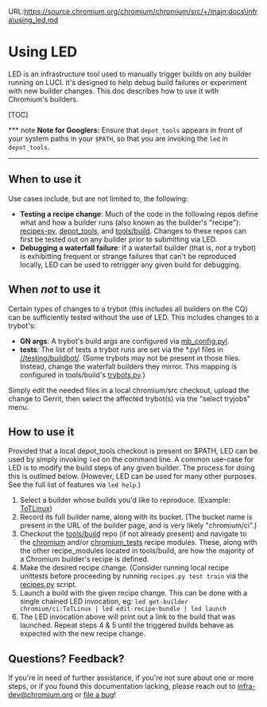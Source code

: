URL:https://source.chromium.org/chromium/chromium/src/+/main:docs\infra\using_led.md
# Using LED

LED is an infrastructure tool used to manually trigger builds on any builder
running on LUCI. It's designed to help debug build failures or experiment with
new builder changes. This doc describes how to use it with Chromium's builders.

[TOC]

*** note
**Note for Googlers:** Ensure that `depot_tools` appears in front of your system paths
in your `$PATH`, so that you are invoking the `led` in `depot_tools`.
***

## When to use it

Use cases include, but are not limited to, the following:
* **Testing a recipe change**: Much of the code in the following repos
define what and how a builder runs (also known as the builder's "recipe"):
[recipes-py][1], [depot_tools][2], and [tools/build][3]. Changes to these
repos can first be tested out on any builder prior to submitting via LED.
* **Debugging a waterfall failure**: If a waterfall builder (that is, *not* a
trybot) is exhibitting frequent or strange failures that can't be reproduced
locally, LED can be used to retrigger any given build for debugging.

## When *not* to use it

Certain types of changes to a trybot (this includes all builders on the CQ)
can be sufficiently tested without the use of LED. This includes changes to a
trybot's:
* **GN args**: A trybot's build args are configured via
[mb_config.pyl][4].
* **tests**: The list of tests a trybot runs are set via the \*.pyl files in
[//testing/buildbot/][5]. (Some trybots may not be present in
those files. Instead, change the waterfall builders they mirror. This mapping is
configured in tools/build's [trybots.py][6].)

Simply edit the needed files in a local chromium/src checkout, upload the change
to Gerrit, then select the affected trybot(s) via the "select tryjobs" menu.

## How to use it

Provided that a local depot_tools checkout is present on $PATH, LED can be
used by simply invoking `led` on the command line. A common use-case for LED is
to modify the build steps of any given builder. The process for doing this is
outlined below. (However, LED can be used for many other purposes. See the full
list of features via `led help`.)

1. Select a builder whose builds you'd like to reproduce. (Example:
[ToTLinux][7])
2. Record its full builder name, along with its bucket. (The bucket name is
present in the URL of the builder page, and is very likely "chromium/ci".)
3. Checkout the [tools/build][3] repo (if not already present) and navigate to
the [chromium][8] and/or [chromium_tests][9] recipe modules. These, along with
the other recipe_modules located in tools/build, are how the majority of a
Chromium builder's recipe is defined.
4. Make the desired recipe change. (Consider running local recipe unittests
before proceeding by running `recipes.py test train` via the [recipes.py][10]
script.
5. Launch a build with the given recipe change. This can be done with a single
chained LED invocation, eg:
`led get-builder chromium/ci:ToTLinux | led edit-recipe-bundle | led launch`
6. The LED invocation above will print out a link to the build that was
launched. Repeat steps 4 & 5 until the triggered builds behave as expected
with the new recipe change.

## Questions? Feedback?

If you're in need of further assistance, if you're not sure about
one or more steps, or if you found this documentation lacking, please
reach out to infra-dev@chromium.org or [file a bug][11]!

[1]: https://chromium.googlesource.com/infra/luci/recipes-py/
[2]: https://chromium.googlesource.com/chromium/tools/depot_tools/
[3]: https://chromium.googlesource.com/chromium/tools/build/
[4]: /tools/mb/mb_config.pyl
[5]: /testing/buildbot/
[6]: https://chromium.googlesource.com/chromium/tools/build/+/HEAD/recipes/recipe_modules/chromium_tests/trybots.py
[7]: https://ci.chromium.org/p/chromium/builders/ci/ToTLinux
[8]: https://chromium.googlesource.com/chromium/tools/build/+/HEAD/recipes/recipe_modules/chromium/api.py
[9]: https://chromium.googlesource.com/chromium/tools/build/+/HEAD/recipes/recipe_modules/chromium_tests/api.py
[10]: https://chromium.googlesource.com/chromium/tools/build/+/HEAD/recipes/recipes.py
[11]: https://g.co/bugatrooper
